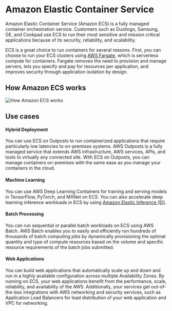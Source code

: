 # Amazon Elastic Container Service

Amazon Elastic Container Service (Amazon ECS) is a fully managed container orchestration service. Customers such as Duolingo, Samsung, GE, and Cookpad use ECS to run their most sensitive and mission critical applications because of its security, reliability, and scalability.

ECS is a great choice to run containers for several reasons. First, you can choose to run your ECS clusters using  [AWS Fargate](https://aws.amazon.com/fargate/), which is serverless compute for containers. Fargate removes the need to provision and manage servers, lets you specify and pay for resources per application, and improves security through application isolation by design.

## How Amazon ECS works
![How Amazon ECS works](https://d1.awsstatic.com/diagrams/product-page-diagrams/product-page-diagram_ECS_1.86ebd8c223ec8b55aa1903c423fbe4e672f3daf7.png)
## Use cases
#### Hybrid Deployment

You can use ECS on Outposts to run containerized applications that require particularly low latencies to on-premises systems. AWS Outposts is a fully managed service that extends AWS infrastructure, AWS services, APIs, and tools to virtually any connected site. With ECS on Outposts, you can manage containers on-premises with the same ease as you manage your containers in the cloud.  

#### Machine Learning

You can use AWS Deep Learning Containers for training and serving models in TensorFlow, PyTorch, and MXNet on ECS. You can also accelerate deep learning inference workloads in ECS by using  [Amazon Elastic Inference (EI)](https://aws.amazon.com/machine-learning/elastic-inference/).  

#### Batch Processing

You can run sequential or parallel batch workloads on ECS using AWS Batch. AWS Batch enables you to easily and efficiently run hundreds of thousands of batch computing jobs by dynamically provisioning the optimal quantity and type of compute resources based on the volume and specific resource requirements of the batch jobs submitted.  

#### Web Applications

You can build web applications that automatically scale up and down and run in a highly available configuration across multiple Availability Zones. By running on ECS, your web applications benefit from the performance, scale, reliability, and availability of the AWS. Additionally, your services get out-of-the-box integrations with AWS networking and security services, such as Application Load Balancers for load distribution of your web application and VPC for networking.